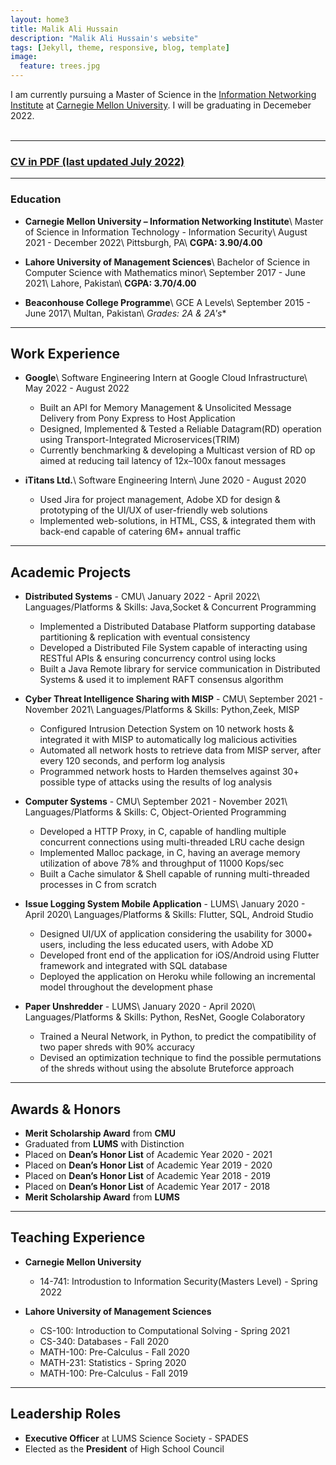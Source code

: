 ```yaml
---
layout: home3
title: Malik Ali Hussain
description: "Malik Ali Hussain's website"
tags: [Jekyll, theme, responsive, blog, template]
image:
  feature: trees.jpg
---
```


I am currently pursuing a Master of Science in the [Information Networking Institute](https://www.cmu.edu/ini/) at [Carnegie Mellon University](https://www.cmu.edu). I will be graduating in Decemeber 2022. 
<br />
<br />


---

### [CV in PDF (last updated July 2022)](../AliRazaCV.pdf)

---

### Education

- **Carnegie Mellon University – Information Networking Institute**\\
    Master of Science in Information Technology - Information Security\\
    August 2021 - December 2022\\
    Pittsburgh, PA\\
    **CGPA: 3.90/4.00**

- **Lahore University of Management Sciences**\\
    Bachelor of Science in Computer Science with Mathematics minor\\
    September 2017 - June 2021\\
    Lahore, Pakistan\\
    **CGPA: 3.70/4.00**
 
- **Beaconhouse College Programme**\\
    GCE A Levels\\
    September 2015 - June 2017\\
    Multan, Pakistan\\
    **Grades: 2A* & 2A's**

---
## Work Experience

- **Google**\\
    Software Engineering Intern at Google Cloud Infrastructure\\
    May 2022 - August 2022   
    - Built an API for Memory Management & Unsolicited Message Delivery from Pony Express to Host Application
    - Designed, Implemented & Tested a Reliable Datagram(RD) operation using Transport-Integrated Microservices(TRIM)
    - Currently benchmarking & developing a Multicast version of RD op aimed at reducing tail latency of 12x–100x fanout messages

- **iTitans Ltd.**\\
    Software Engineering Intern\\
    June 2020 - August 2020 
    - Used Jira for project management, Adobe XD for design & prototyping of the UI/UX of user-friendly web solutions
    - Implemented web-solutions, in HTML, CSS, & integrated them with back-end capable of catering 6M+ annual traffic

---

## Academic Projects

- **Distributed Systems** - CMU\\
    January 2022 - April 2022\\
    Languages/Platforms & Skills: Java,Socket & Concurrent Programming  
    - Implemented a Distributed Database Platform supporting database partitioning & replication with eventual consistency
    - Developed a Distributed File System capable of interacting using RESTful APIs & ensuring concurrency control using locks
    - Built a Java Remote library for service communication in Distributed Systems & used it to implement RAFT consensus algorithm

- **Cyber Threat Intelligence Sharing with MISP** - CMU\\
    September 2021 - November 2021\\
    Languages/Platforms & Skills: Python,Zeek, MISP
    - Configured Intrusion Detection System on 10 network hosts & integrated it with MISP to automatically log malicious activities
    - Automated all network hosts to retrieve data from MISP server, after every 120 seconds, and perform log analysis 
    - Programmed network hosts to Harden themselves against 30+ possible type of attacks using the results of log analysis

- **Computer Systems** - CMU\\
    September 2021 - November 2021\\
    Languages/Platforms & Skills: C, Object-Oriented Programming
    - Developed a HTTP Proxy, in C, capable of handling multiple concurrent connections using multi-threaded LRU cache design
    - Implemented Malloc package, in C, having an average memory utilization of above 78% and throughput of 11000 Kops/sec
    - Built a Cache simulator & Shell capable of running multi-threaded processes in C from scratch

- **Issue Logging System Mobile Application** - LUMS\\
    January 2020 - April 2020\\
    Languages/Platforms & Skills: Flutter, SQL, Android Studio
    - Designed UI/UX of application considering the usability for 3000+ users, including the less educated users, with Adobe XD
    - Developed front end of the application for iOS/Android using Flutter framework and integrated with SQL database
    - Deployed the application on Heroku while following an incremental model throughout the development phase

- **Paper Unshredder** - LUMS\\
    January 2020 - April 2020\\
    Languages/Platforms & Skills: Python, ResNet, Google Colaboratory
    - Trained a Neural Network, in Python, to predict the compatibility of two paper shreds with 90% accuracy
    - Devised an optimization technique to find the possible permutations of the shreds without using the absolute Bruteforce approach


---

## Awards & Honors  

- **Merit Scholarship Award** from **CMU** 
- Graduated from **LUMS** with Distinction
- Placed on **Dean’s Honor List** of Academic Year 2020 - 2021
- Placed on **Dean’s Honor List** of Academic Year 2019 - 2020
- Placed on **Dean’s Honor List** of Academic Year 2018 - 2019
- Placed on **Dean’s Honor List** of Academic Year 2017 - 2018
- **Merit Scholarship Award** from **LUMS** 

---

## Teaching Experience

- **Carnegie Mellon University**
     - 14-741: Introdustion to Information Security(Masters Level) - Spring 2022

- **Lahore University of Management Sciences**
     - CS-100: Introduction to Computational Solving - Spring 2021
     - CS-340: Databases - Fall 2020
     - MATH-100: Pre-Calculus - Fall 2020
     - MATH-231: Statistics - Spring 2020
     - MATH-100: Pre-Calculus - Fall 2019

---

## Leadership Roles

- **Executive Officer** at LUMS Science Society - SPADES
- Elected as the **President** of High School Council

